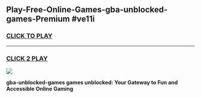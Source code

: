 
## Play-Free-Online-Games-gba-unblocked-games-Premium #ve11i
<h3>
<a href="https://premium.freeplayer.one?title=gba-unblocked-games&ref=8M">CLICK TO PLAY</a></h3>
<hr>

<h3>
<a href="https://premium.freeplayer.one?title=gba-unblocked-games&ref=8M">CLICK 2 PLAY</a>
  
</h3>

<a href="https://premium.freeplayer.one?title=gba-unblocked-games&ref=8M"><img src="https://clearcache.store/games.png"></a>


**gba-unblocked-games games unblocked: Your Gateway to Fun and Accessible Online Gaming**
